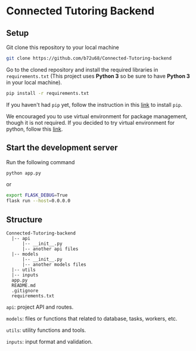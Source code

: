 # Connected Tutoring Backend

## Setup

Git clone this repository to your local machine

```bash
git clone https://github.com/b72u68/Connected-Tutoring-backend
```

Go to the cloned repository and install the required libraries in `requirements.txt`
(This project uses __Python 3__ so be sure to have __Python 3__ in your local machine).

```bash
pip install -r requirements.txt
```

If you haven't had `pip` yet, follow the instruction in this [link](https://github.com/pypa/pip)
to install `pip`.

We encouraged you to use virtual environment for package management, though it is not 
required. If you decided to try virtual environment for python, follow this [link](https://uoa-eresearch.github.io/eresearch-cookbook/recipe/2014/11/26/python-virtual-env/).

## Start the development server

Run the following command

```bash
python app.py
```

or 

```bash
export FLASK_DEBUG=True
flask run --host=0.0.0.0
```
## Structure

```
Connected-Tutoring-backend
  |-- api
      |-- __init__.py
      |-- another api files
  |-- models
      |-- __init__.py
      |-- another models files
  |-- utils
  |-- inputs
  app.py
  README.md
  .gitignore
  requirements.txt
```
  
`api`: project API and routes. 

`models`: files or functions that related to database, tasks, workers, etc.

`utils`:  utility functions and tools.

`inputs`: input format and validation.
